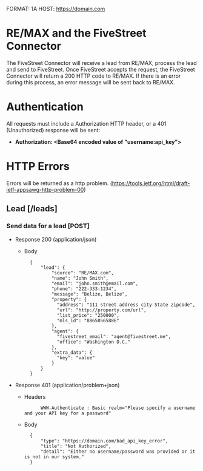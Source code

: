 FORMAT: 1A
HOST: https://domain.com

# RE/MAX and the FiveStreet Connector

The FiveStreet Connector will receive a lead from RE/MAX, process the lead and send to FiveStreet. Once FiveStreet accepts the request, the FiveStreet Connector will return a 200 HTTP code to RE/MAX. If there is an error during this process, an error message will be sent back to RE/MAX. 

# Authentication

All requests must include a Authorization HTTP header, or a 401 (Unauthorized) response will be sent:

+ **Authorization: \<Base64 encoded value of "username:api_key"\>**

# HTTP Errors

Errors will be returned as a http problem. (https://tools.ietf.org/html/draft-ietf-appsawg-http-problem-00)

## Lead [/leads]

### Send data for a lead [POST]
+ Response 200 (application/json)

    + Body

            {
                "lead": {
                    "source": "RE/MAX.com",
                    "name": "John Smith",
                    "email": "john.smith@email.com",
                    "phone": "222-333-1234",
                    "message": "Belize, Belize",
                    "property": {
                      "address": "111 street address city State zipcode",
                      "url": "http://property.com/url",
                      "list_price": "250000",
                      "mls_id": "88658565886"
                    },
                    "agent": {
                      "fivestreet_email": "agent@fivestreet.me",
                      "office": "Washington D.C."
                    },
                    "extra_data": {
                      "key": "value"
                    }
                }
            }

+ Response 401 (application/problem+json)

    + Headers

                WWW-Authenticate : Basic realm="Please specify a username and your API key for a password"

    + Body

            {
                "type": "https://domain.com/bad_api_key_error",
                "title": "Not Authorized",
                "detail": "Either no username/password was provided or it is not in our system."
            }

